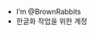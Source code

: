 - I’m @BrownRabbits
- 한글화 작업을 위한 계정 
<!---
BrownRabbits/BrownRabbits is a ✨ special ✨ repository because its `README.md` (this file) appears on your GitHub profile.
You can click the Preview link to take a look at your changes.
--->
